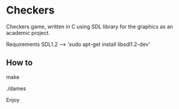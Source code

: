 # Checkers

Checkers game, written in C using SDL library for the graphics as an academic project.

Requirements 
  SDL1.2  --> 'sudo apt-get install libsdl1.2-dev'
  
## How to

  make
  
  ./dames

Enjoy
